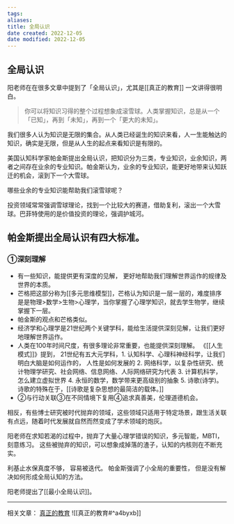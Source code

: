 ```yaml
---
tags: 
aliases: 
title: 全局认识
date created: 2022-12-05
date modified: 2022-12-05
---
```


## 全局认识

阳老师在在很多文章中提到了「全局认识」，尤其是[[真正的教育]] 一文讲得很明白。

> 你可以将知识习得的整个过程想象成滚雪球。人类掌握知识，总是从一个「已知」，再到「未知」，再到一个「更大的未知」。

我们很多人认为知识是无限的集合。从人类已经诞生的知识来看，人一生能触达的知识，确实是无限，但是从人生的起点来看知识是有限的。

美国认知科学家帕金斯提出全局认识，把知识分为三类，专业知识，业余知识，两者之间存在业余的专业知识。帕金斯认为，业余的专业知识，能更好地带来认知跃迁的机会，滚到下一个大雪球。

哪些业余的专业知识能帮助我们滚雪球呢？

投资领域常常强调雪球理论，找到一个比较大的赛道，借助复利，滚出一个大雪球。巴菲特使用的是价值投资的理论，强调护城河。

## 帕金斯提出全局认识有四大标准。
### ①深刻理解 
- 有一些知识，能提供更有深度的见解， 更好地帮助我们理解世界运作的规律及世界的本质。
- 芒格把这部分称为[[多元思维模型]]，芒格认为知识是一层一层的，难度排序是是物理>数学>生物>心理学，当你掌握了心理学知识，就去学生物学，继续掌握下一层。
- 帕金斯的观点和芒格类似。
- 经济学和心理学是21世纪两个关键学科，能给生活提供深刻见解，让我们更好地理解世界运作。
- 人类在100年时间尺度，有很多理论非常重要，也能提供深刻理解。 《[[人生模式]]》提到， 21世纪有五大元学科，1. 认知科学、心理科神经科学，让我们明白大脑是如何运作的， 人性是如何发展的 2. 网络科学，以复杂性研究、统计物理学研究、社会网络、信息网络、人际网络研究为代表 3. 计算机科学，怎么建立虚拟世界 4. 永恒的数学，数学带来更高级别的抽象 5. 诗歌(诗学)。诗歌的特殊在于，[[诗歌是复杂思想的最简洁的载体。]]
- ②与行动关联③在不同情境下复用④追求真善美，伦理道德机会。

相反，有些博士研究被时代抛弃的领域，这些领域只适用于特定场景，跟生活关联有点远，随着时代发展就自然而然变成了学术领域的炮灰。

阳老师在求知若渴的过程中，抛弃了大量心理学错误的知识，多元智能，MBTI， 刻意练习。
这些被抛弃的知识，可以想象成掉落的渣子，认知的内核则在不断充实。

利基止水保真度不够， 容易被迭代。 帕金斯强调了小全局的重要性， 但是没有解决如何形成全局认知的方法。 

阳老师提出了[[最小全局认识]]。


---
相关文章：  [真正的教育](https://mp.weixin.qq.com/s?__biz=MzA3MzM0MjUyMQ==&mid=2652150270&idx=1&sn=30c7ba64aa149d21fe61f1b20ab7ac41&chksm=84f0b2a8b3873bbefc069dc13e59a8a1eb70c4f8142308f7a91b2c68cb8d0a836ad6f250f3b5&mpshare=1&scene=1&srcid=0517WwRboY6KnhLDFDJ3AmCC&sharer_sharetime=1652718325294&sharer_shareid=67277257ca17d4053339df7009aee176&version=4.0.6.99102&platform=mac#rd)
![[真正的教育#^a4byxb]]
